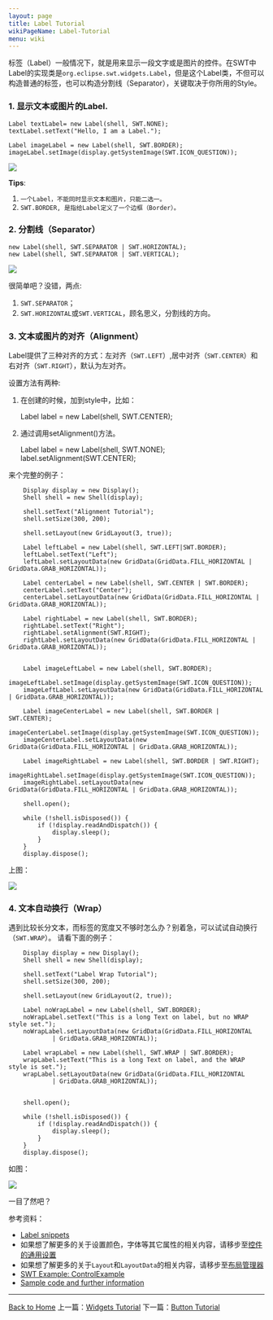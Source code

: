 ```yaml
---
layout: page
title: Label Tutorial
wikiPageName: Label-Tutorial
menu: wiki
---
```


标签（Label）一般情况下，就是用来显示一段文字或是图片的控件。在SWT中Label的实现类是`org.eclipse.swt.widgets.Label`，但是这个Label类，不但可以构造普通的标签，也可以构造分割线（Separator），关键取决于你所用的Style。

### 1. 显示文本或图片的Label.
    Label textLabel= new Label(shell, SWT.NONE);
    textLabel.setText("Hello, I am a Label.");

    Label imageLabel = new Label(shell, SWT.BORDER);
    imageLabel.setImage(display.getSystemImage(SWT.ICON_QUESTION));

![]({{site.baseurl}}/eclipse.tutorial/wiki/images/image_swt_label_1.png)

**Tips**: 
  1. `一个Label，不能同时显示文本和图片，只能二选一。`
  2. `SWT.BORDER, 是指给Label定义了一个边框（Border）。` 

### 2. 分割线（Separator）
    new Label(shell, SWT.SEPARATOR | SWT.HORIZONTAL);
    new Label(shell, SWT.SEPARATOR | SWT.VERTICAL);

![]({{site.baseurl}}/eclipse.tutorial/wiki/images/image_swt_label_2.png)

很简单吧？没错，两点:
  1. `SWT.SEPARATOR`；
  2. `SWT.HORIZONTAL`或`SWT.VERTICAL`，顾名思义，分割线的方向。

### 3. 文本或图片的对齐（Alignment）
Label提供了三种对齐的方式：左对齐（`SWT.LEFT`）,居中对齐（`SWT.CENTER`）和右对齐（`SWT.RIGHT`），默认为左对齐。

设置方法有两种:
  1. 在创建的时候，加到style中，比如：

        Label label = new Label(shell, SWT.CENTER);

  2. 通过调用setAlignment()方法。

        Label label = new Label(shell, SWT.NONE);
        label.setAlignment(SWT.CENTER);

来个完整的例子：

        Display display = new Display();
		Shell shell = new Shell(display);

		shell.setText("Alignment Tutorial");
		shell.setSize(300, 200);

		shell.setLayout(new GridLayout(3, true));

		Label leftLabel = new Label(shell, SWT.LEFT|SWT.BORDER);
		leftLabel.setText("Left");
		leftLabel.setLayoutData(new GridData(GridData.FILL_HORIZONTAL | GridData.GRAB_HORIZONTAL));
		
		Label centerLabel = new Label(shell, SWT.CENTER | SWT.BORDER);
		centerLabel.setText("Center");
		centerLabel.setLayoutData(new GridData(GridData.FILL_HORIZONTAL | GridData.GRAB_HORIZONTAL));

		Label rightLabel = new Label(shell, SWT.BORDER);
		rightLabel.setText("Right");
		rightLabel.setAlignment(SWT.RIGHT);
		rightLabel.setLayoutData(new GridData(GridData.FILL_HORIZONTAL | GridData.GRAB_HORIZONTAL));
		

		Label imageLeftLabel = new Label(shell, SWT.BORDER);
		imageLeftLabel.setImage(display.getSystemImage(SWT.ICON_QUESTION));
		imageLeftLabel.setLayoutData(new GridData(GridData.FILL_HORIZONTAL | GridData.GRAB_HORIZONTAL));

		Label imageCenterLabel = new Label(shell, SWT.BORDER | SWT.CENTER);
		imageCenterLabel.setImage(display.getSystemImage(SWT.ICON_QUESTION));
		imageCenterLabel.setLayoutData(new GridData(GridData.FILL_HORIZONTAL | GridData.GRAB_HORIZONTAL));
		
		Label imageRightLabel = new Label(shell, SWT.BORDER | SWT.RIGHT);
		imageRightLabel.setImage(display.getSystemImage(SWT.ICON_QUESTION));
		imageRightLabel.setLayoutData(new GridData(GridData.FILL_HORIZONTAL | GridData.GRAB_HORIZONTAL));
		
		shell.open();

		while (!shell.isDisposed()) {
			if (!display.readAndDispatch()) {
				display.sleep();
			}
		}
		display.dispose();
上图：

![]({{site.baseurl}}/eclipse.tutorial/wiki/images/image_swt_label_3.png)

### 4. 文本自动换行（Wrap）

遇到比较长分文本，而标签的宽度又不够时怎么办？别着急，可以试试自动换行（`SWT.WRAP`）。
请看下面的例子：

        Display display = new Display();
		Shell shell = new Shell(display);

		shell.setText("Label Wrap Tutorial");
		shell.setSize(300, 200);

		shell.setLayout(new GridLayout(2, true));

		Label noWrapLabel = new Label(shell, SWT.BORDER);
		noWrapLabel.setText("This is a long Text on label, but no WRAP style set.");
		noWrapLabel.setLayoutData(new GridData(GridData.FILL_HORIZONTAL
				| GridData.GRAB_HORIZONTAL));
		
		Label wrapLabel = new Label(shell, SWT.WRAP | SWT.BORDER);
		wrapLabel.setText("This is a long Text on label, and the WRAP style is set.");
		wrapLabel.setLayoutData(new GridData(GridData.FILL_HORIZONTAL
				| GridData.GRAB_HORIZONTAL));


		shell.open();

		while (!shell.isDisposed()) {
			if (!display.readAndDispatch()) {
				display.sleep();
			}
		}
		display.dispose();

如图：

![]({{site.baseurl}}/eclipse.tutorial/wiki/images/image_swt_label_4.png)

一目了然吧？

参考资料：
  * [Label snippets](http://www.eclipse.org/swt/snippets/#label)
  * 如果想了解更多的关于设置颜色，字体等其它属性的相关内容，请移步至[控件的通用设置]({{site.baseurl}}/eclipse.tutorial/wiki/Common-Properties-Tutorial.html)
  * 如果想了解更多的关于`Layout`和`LayoutData`的相关内容，请移步至[布局管理器]({{site.baseurl}}/eclipse.tutorial/wiki/Layouts-Tutorial.html)
  * [SWT Example: ControlExample](http://www.eclipse.org/swt/examples.php)
  * [Sample code and further information](http://www.eclipse.org/swt/)

***
[Back to Home]({{site.baseurl}}/eclipse.tutorial/wiki/)
上一篇：[Widgets Tutorial]({{site.baseurl}}/eclipse.tutorial/wiki/SWT-Widgets.html)
下一篇：[Button Tutorial]({{site.baseurl}}/eclipse.tutorial/wiki/Button-Tutorial.html)
